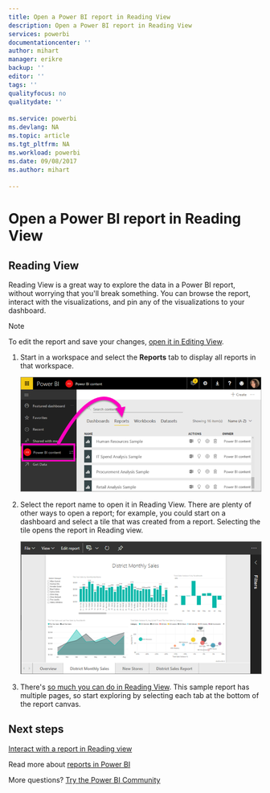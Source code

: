 ```yaml
---
title: Open a Power BI report in Reading View
description: Open a Power BI report in Reading View
services: powerbi
documentationcenter: ''
author: mihart
manager: erikre
backup: ''
editor: ''
tags: ''
qualityfocus: no
qualitydate: ''

ms.service: powerbi
ms.devlang: NA
ms.topic: article
ms.tgt_pltfrm: NA
ms.workload: powerbi
ms.date: 09/08/2017
ms.author: mihart

---
```

# Open a Power BI report in Reading View
## Reading View
Reading View is a great way to explore the data in a Power BI report, without worrying that you'll break something.  You can browse the report, interact with the visualizations, and pin any of the visualizations to your dashboard. 

> [!NOTE]
> To edit the report and save your changes, [open it in Editing View](service-reading-view-and-editing-view.md).
> 
> 

1. Start in a workspace and select the **Reports** tab to display all reports in that workspace.  
   
   ![](media/powerbi-service-open-a-report-in-reading-view/power-bi-open-report.png)
2. Select the report name to open it in Reading View.  There are plenty of other ways to open a report; for example, you could start on a dashboard and select a tile that was created from a report.  Selecting the tile opens the report in Reading view.
   
    ![](media/powerbi-service-open-a-report-in-reading-view/power-bi-reading-view.png)
3. There's [so much you can do in Reading View](service-interact-with-a-report-in-reading-view.md).  This sample report has multiple pages, so start exploring by selecting each tab at the bottom of the report canvas. 

## Next steps
[Interact with a report in Reading view](service-interact-with-a-report-in-reading-view.md)

Read more about [reports in Power BI](powerbi-service-reports.md)

More questions? [Try the Power BI Community](http://community.powerbi.com/)  

